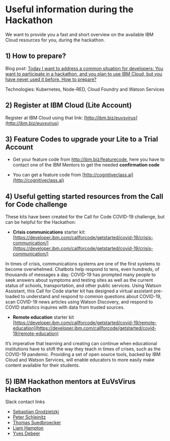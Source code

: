 # Useful information during the Hackathon

We want to provide you a fast and short overview on the available IBM Cloud resources for you, during the hackathon.

## 1) How to prepare?

Blog post: [Today I want to address a common situation for developers: You want to participate in a hackathon, and you plan to use IBM Cloud, but you have never used it before. How to prepare?](https://suedbroecker.net/2019/02/11/how-to-prepare-for-a-hackathon-with-ibm-cloud/)

Technologies: Kubernetes, Node-RED, Cloud Foundry and Watson Services

## 2) Register at IBM Cloud (Lite Account)

Register at IBM Cloud using that link:
[http://ibm.biz/euvsvirus](http://ibm.biz/euvsvirus)

## 3) Feature Codes to upgrade your Lite to a Trial Account

* Get your feature code from http://ibm.biz/featurecode, here you have to contact one of the IBM Mentors to get the needed **confirmation code** 

* You can get a feature code from [http://cognitiveclass.ai](http://cognitiveclass.ai)

## 4) Useful getting started resources from the Call for Code challenge

These kits have been created for the Call for Code COVID-19 challenge, but can be helpful for the Hackathon:

* **Crisis communications** starter kit: [https://developer.ibm.com/callforcode/getstarted/covid-19/crisis-communication/](https://developer.ibm.com/callforcode/getstarted/covid-19/crisis-communication/)

In times of crisis, communications systems are one of the first systems to become overwhelmed. Chatbots help respond to tens, even hundreds, of thousands of messages a day. COVID-19 has prompted many people to seek answers about symptoms and testing sites as well as the current status of schools, transportation, and other public services. Using Watson Assistant, this Call for Code starter kit has designed a virtual assistant pre-loaded to understand and respond to common questions about COVID-19, scan COVID-19 news articles using Watson Discovery, and respond to COVID statistics inquires with data from trusted sources.

* **Remote education** starter kit [https://developer.ibm.com/callforcode/getstarted/covid-19/remote-education](https://developer.ibm.com/callforcode/getstarted/covid-19/remote-education)

It’s imperative that learning and creating can continue when educational institutions have to shift the way they teach in times of crises, such as the COVID-19 pandemic. Providing a set of open source tools, backed by IBM Cloud and Watson Services, will enable educators to more easily make content available for their students.

## 5) IBM Hackathon mentors at EuVsVirus Hackathon

Slack contact links

* [Sebastian Grodzietzki](https://euvsvirus.slack.com/archives/D012MU7AH7W)
* [Peter Schleinitz](https://euvsvirus.slack.com/archives/D012EF36MN1)
* [Thomas Suedbroecker](https://euvsvirus.slack.com/archives/D01265T1Q66) 
* [Liam Hampton](https://euvsvirus.slack.com/archives/D012G6F0YHY)
* [Yves Debeer](https://euvsvirus.slack.com/archives/D012G6JUW5Q)
